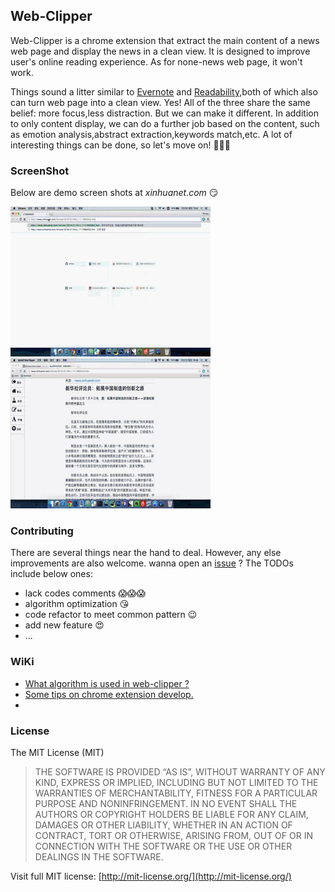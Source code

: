 ## Web-Clipper

Web-Clipper is a chrome extension that extract the main content of a news web page and display the news in a clean view. It is designed to improve user's online reading experience. As for none-news web page, it won't work.

Things sound a litter similar to  [Evernote](https://evernote.com/intl/zh-cn/sign-up/) and [Readability](https://www.readability.com/),both of which also can turn web page into a clean view. Yes! All of the three share the same belief: more focus,less distraction. But we can make it different. In addition to only content display, we can do a further job based on the content, such as emotion analysis,abstract extraction,keywords match,etc. A lot of interesting things can be done, so let's move on! :clap::clap::clap:

### ScreenShot
Below are demo screen shots at *xinhuanet.com* :smirk:

![web-clipper-demo](demo/clipper-content.gif)   ![web-clipper-demo](demo/change-color.gif)
### Contributing
There are several things near the hand to deal. However, any else improvements are also welcome. wanna open an [issue](https://github.com/XfLoops/web-clipper/issues/new) ? The TODOs include below ones:
- lack codes comments :scream::scream::scream:
- algorithm optimization :kissing_heart:
- code refactor to meet common pattern :wink:
- add new feature  :heart_eyes:
- ...

### WiKi
- [What algorithm is used in web-clipper ?](https://github.com/XfLoops/web-clipper/wiki/What-algorithm-is-used-in-web-clipper%3F)
- [Some tips on chrome extension develop.](https://github.com/XfLoops/web-clipper/wiki/Some-tips-on-chrome-extension-develop)
- []()

### License
The MIT License (MIT)

> THE SOFTWARE IS PROVIDED “AS IS”, WITHOUT WARRANTY OF ANY KIND, EXPRESS OR IMPLIED, INCLUDING BUT NOT LIMITED TO THE WARRANTIES OF MERCHANTABILITY, FITNESS FOR A PARTICULAR PURPOSE AND NONINFRINGEMENT. IN NO EVENT SHALL THE AUTHORS OR COPYRIGHT HOLDERS BE LIABLE FOR ANY CLAIM, DAMAGES OR OTHER LIABILITY, WHETHER IN AN ACTION OF CONTRACT, TORT OR OTHERWISE, ARISING FROM, OUT OF OR IN CONNECTION WITH THE SOFTWARE OR THE USE OR OTHER DEALINGS IN THE SOFTWARE.

 Visit full MIT license: [http://mit-license.org/](http://mit-license.org/)
